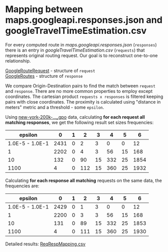 # Mapping between maps.googleapi.responses.json and  googleTravelTimeEstimation.csv
For every computed route in _maps.googleapi.responses.json_ (`responses`) there is an entry in _googleTravelTimeEstimation.csv_ (`requests`) that represents original routing request.  Our goal is to reconstruct one-to-one relationship.

[GoogleRouteRequest](../request/package.scala#L12) - structure of `request`  
[GoogleRoutes](../response/package.scala#L9) - structure of `response`

We compare Origin-Destination pairs to find the match between `request` and `response`. There are no more common properties to employ except coordinates. The cartesian product `requests x responses` is filtered keeping pairs with close coordinates. The proximity is calculated using "distance in meters" metric and a threshold - some `epsilon`. 

Using [new-york-200k-..._gpo](https://beam-outputs.s3.amazonaws.com/output/newyork/new-york-200k-flowCap_0.025__2020-08-09_23-27-02_gpo/ITERS/it.10/10.maps.googleapi.responses.json) data, calculating **for each request all matching responses**, we get the following result set sizes frequencies:

| epsilon | 0 | 1 | 2 | 3 | 4 | 5 | 6 |
|---|---|---|---|---|---|---|---|
| 1.0E-5 - 1.0E-1 | 2431 | 0 | 2 | 3 | 0 | 0 | 12 |
| 1 | 2202 | 0 | 4 | 3 | 56 | 15 | 168 |
| 10 | 132 | 0 | 90 | 15 | 332 | 25 | 1854 |
| 1100 | 4 | 0 | 112 | 15 | 360 | 25 | 1932 |

Calculating **for each response all matching** requests on the same data, the frequencies are:

| epsilon | 0 | 1 | 2 | 3 | 4 | 5 | 6 |
|---|---|---|---|---|---|---|---|
| 1.0E-5 - 1.0E-1 | 2429 | 0 | 1 | 3 | 0 | 0 | 12 |
| 1 | 2200 | 0 | 3 | 3 | 56 | 15 | 168 |
| 10 | 131 | 0 | 89 | 15 | 332 | 25 | 1853 |
| 1100 | 4 | 0 | 111 | 15 | 360 | 25 | 1930 |

Detailed results: [ReqRespMapping.csv](ReqRespMapping.csv)

